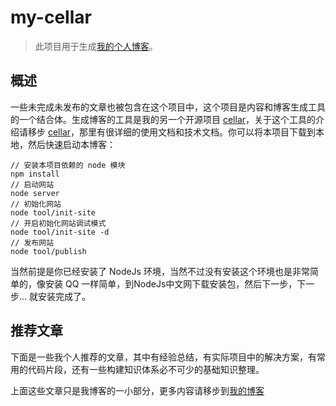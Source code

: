 # my-cellar

> 此项目用于生成[我的个人博客](https://xiaoqiang-zhao.github.io/)。

## 概述

一些未完成未发布的文章也被包含在这个项目中，这个项目是内容和博客生成工具的一个结合体。生成博客的工具是我的另一个开源项目 [cellar](https://github.com/xiaoqiang-zhao/cellar)，关于这个工具的介绍请移步 [cellar](https://github.com/xiaoqiang-zhao/cellar)，那里有很详细的使用文档和技术文档。你可以将本项目下载到本地，然后快速启动本博客：

	// 安装本项目依赖的 node 模块
	npm install
	// 启动网站
	node server
	// 初始化网站
	node tool/init-site
	// 开启初始化网站调试模式
	node tool/init-site -d
	// 发布网站
	node tool/publish

当然前提是你已经安装了 NodeJs 环境，当然不过没有安装这个环境也是非常简单的，像安装 QQ 一样简单，到NodeJs中文网下载安装包，然后下一步，下一步... 就安装完成了。

## 推荐文章

下面是一些我个人推荐的文章，其中有经验总结，有实际项目中的解决方案，有常用的代码片段，还有一些构建知识体系必不可少的基础知识整理。

上面这些文章只是我博客的一小部分，更多内容请移步到[我的博客](https://xiaoqiang-zhao.github.io)
